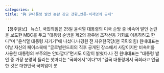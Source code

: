 ```yaml
---
categories: i
title: "與 尹대통령 발언 논란 강공 전환…언론·이재명에 공세"
---
```

【청주일보】 뉴스1, 국민의힘은 25일 윤석열 대통령의 미국 순방 중 비속어 발언 논란을 보도한 MBC를 두고 "대통령 순방을 제2의 광우병 조작선동 기회로 이용하려고 한다"며 "윤석열 대통령 지키기"에 나섰다.나경원 전 자유한국당(현 국민의힘) 원내대표는 이날 자신의 페이스북에 "글로벌펀드회의 직후 공개된 장소에서 사담이지만 비속어를 사용한 대통령의 부주의는 안타깝다"면서도 이같이 밝혔다.나 전 원내대표는 "대통령 발언 중 가장 분명히 들리는 첫마디는 "국회에서"이다"며 "결국 대통령께서 국회라고 언급한 것은 대한민국 국회임이 분